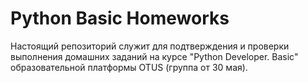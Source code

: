 # Python Basic Homeworks

Настоящий репозиторий служит для подтверждения и проверки выполнения домашних заданий на курсе "Python Developer. Basic" образовательной платформы OTUS (группа от 30 мая).